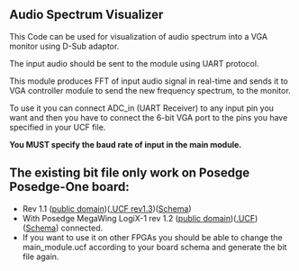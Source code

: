 ## Audio Spectrum Visualizer
This Code can be used for visualization of audio spectrum into a VGA monitor using D-Sub adaptor.

The input audio should be sent to the module using UART protocol.

This module produces FFT of input audio signal in real-time and sends it to VGA controller module to send the new frequency spectrum, to the monitor.

To use it you can connect ADC_in (UART Receiver) to any input pin you want and then you have to connect the 6-bit VGA port to the pins you have specified in your UCF file.

**You MUST specify the baud rate of input in the main module.**

## The existing bit file only work on Posedge Posedge-One board:
* Rev 1.1 ([public domain](http://posedge.ir/product/posedge-one/))([.UCF rev1.3](https://raw.githubusercontent.com/mhaghighi/posedge_one/master/Posedge_One/ucf/PosedgeOne_1V3.ucf))([Schema](https://raw.githubusercontent.com/mhaghighi/posedge_one/eeb0cc58cbb8c0771e513168f4aac55a2217c5c0/Posedge_One/schematics/posedgeone_1V1_sch.pdf))
* With Posedge MegaWing LogiX-1 rev 1.2 ([public domain](http://posedge.ir/product/logix-1_megawing/))([.UCF](https://raw.githubusercontent.com/mhaghighi/posedge_one/master/Wings/LogiX1_MegaWing/docs/ucf/Posedge_logiX1_megawing_1V2.ucf))([Schema](https://github.com/mhaghighi/posedge_one/raw/master/Wings/LogiX1_MegaWing/docs/schematic/posedge-LogiX1_megawing_1v1_sch.pdf)) connected.
* If you want to use it on other FPGAs you should be able to change the main_module.ucf according to your board schema and generate the bit file again.
